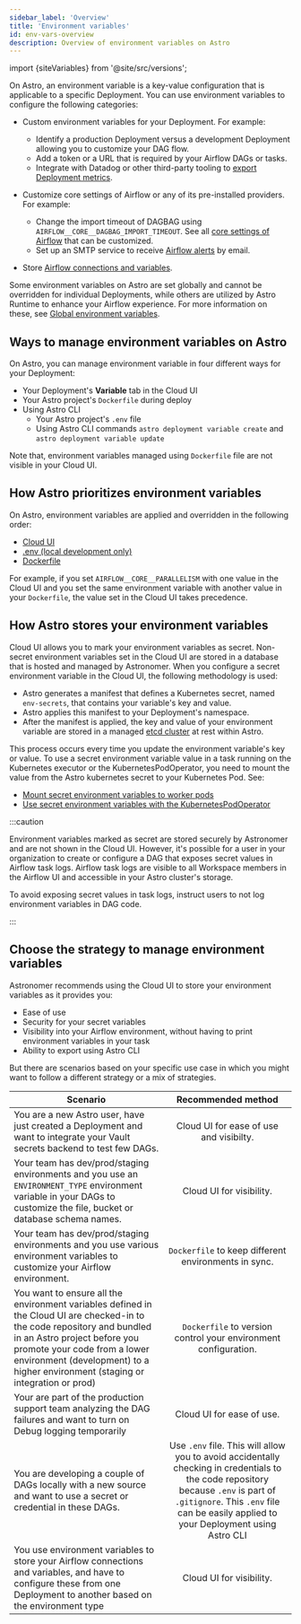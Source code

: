 ```yaml
---
sidebar_label: 'Overview'
title: 'Environment variables'
id: env-vars-overview
description: Overview of environment variables on Astro
---
```


import {siteVariables} from '@site/src/versions';

On Astro, an environment variable is a key-value configuration that is applicable to a specific Deployment. You can use environment variables to configure the following categories:

- Custom environment variables for your Deployment. For example:
    - Identify a production Deployment versus a development Deployment allowing you to customize your DAG flow.
    - Add a token or a URL that is required by your Airflow DAGs or tasks.
    - Integrate with Datadog or other third-party tooling to [export Deployment metrics](deployment-metrics.md#export-airflow-metrics-to-datadog).

- Customize core settings of Airflow or any of its pre-installed providers. For example:
    - Change the import timeout of DAGBAG using `AIRFLOW__CORE__DAGBAG_IMPORT_TIMEOUT`. See all [core settings of Airflow](https://airflow.apache.org/docs/apache-airflow/stable/configurations-ref.html) that can be customized.
    - Set up an SMTP service to receive [Airflow alerts](airflow-email-notifications.md) by email.

- Store [Airflow connections and variables](manage-connections-variables.md#environment-variables).
    

Some environment variables on Astro are set globally and cannot be overridden for individual Deployments, while others are utilized by Astro Runtime to enhance your Airflow experience. For more information on these, see [Global environment variables](env-vars-global.md).

## Ways to manage environment variables on Astro

On Astro, you can manage environment variable in four different ways for your Deployment:

- Your Deployment's **Variable** tab in the Cloud UI
- Your Astro project's `Dockerfile` during deploy
- Using Astro CLI
    - Your Astro project's `.env` file
    - Using Astro CLI commands `astro deployment variable create` and `astro deployment variable update`

Note that, environment variables managed using `Dockerfile` file are not visible in your Cloud UI.

## How Astro prioritizes environment variables

On Astro, environment variables are applied and overridden in the following order:

- [Cloud UI](env-vars-astro.md#using-the-cloud-ui)
- [.env (local development only)](env-vars-astro.md#in-your-local-airflow-environment)
- [Dockerfile](env-vars-astro.md#using-your-dockerfile)

For example, if you set `AIRFLOW__CORE__PARALLELISM` with one value in the Cloud UI and you set the same environment variable with another value in your `Dockerfile`, the value set in the Cloud UI takes precedence.

## How Astro stores your environment variables 

Cloud UI allows you to mark your environment variables as secret. Non-secret environment variables set in the Cloud UI are stored in a database that is hosted and managed by Astronomer. When you configure a secret environment variable in the Cloud UI, the following methodology is used:

- Astro generates a manifest that defines a Kubernetes secret, named `env-secrets`, that contains your variable's key and value.
- Astro applies this manifest to your Deployment's namespace.
- After the manifest is applied, the key and value of your environment variable are stored in a managed [etcd cluster](https://etcd.io/) at rest within Astro.

This process occurs every time you update the environment variable's key or value. To use a secret environment variable value in a task running on the Kubernetes executor or the KubernetesPodOperator, you need to mount the value from the Astro kubernetes secret to your Kubernetes Pod. See:

- [Mount secret environment variables to worker pods](kubernetes-executor.md#mount-secret-environment-variables-to-worker-pods)
- [Use secret environment variables with the KubernetesPodOperator](kubernetespodoperator.md#use-secret-environment-variables-with-the-kubernetespodoperator)

:::caution

Environment variables marked as secret are stored securely by Astronomer and are not shown in the Cloud UI. However, it's possible for a user in your organization to create or configure a DAG that exposes secret values in Airflow task logs. Airflow task logs are visible to all Workspace members in the Airflow UI and accessible in your Astro cluster's storage.

To avoid exposing secret values in task logs, instruct users to not log environment variables in DAG code.

:::


## Choose the strategy to manage environment variables

Astronomer recommends using the Cloud UI to store your environment variables as it provides you:

- Ease of use
- Security for your secret variables
- Visibility into your Airflow environment, without having to print environment variables in your task
- Ability to export using Astro CLI

But there are scenarios based on your specific use case in which you might want to follow a different strategy or a mix of strategies.

| Scenario | Recommended method | 
|----------|:--------------------:|
| You are a new Astro user, have just created a Deployment and want to integrate your Vault secrets backend to test few DAGs. | Cloud UI for ease of use and visibilty. | 
| Your team has dev/prod/staging environments and you use an `ENVIRONMENT_TYPE` environment variable in your DAGs to customize the file, bucket or database schema names. | Cloud UI for visibility. |
| Your team has dev/prod/staging environments and you use various environment variables to customize your Airflow environment. | `Dockerfile` to keep different environments in sync. |
| You want to ensure all the environment variables defined in the Cloud UI are checked-in to the code repository and bundled in an Astro project before you promote your code from a lower environment (development) to a higher environment (staging or integration or prod) | `Dockerfile` to version control your environment configuration. | 
| Your are part of the production support team analyzing the DAG failures and want to turn on Debug logging temporarily | Cloud UI for ease of use. | 
| You are developing a couple of DAGs locally with a new source and want to use a secret or credential in these DAGs. | Use `.env` file. This will allow you to avoid accidentally checking in credentials to the code repository because `.env` is part of `.gitignore`. This `.env` file can be easily applied to your Deployment using Astro CLI | 
| You use environment variables to store your Airflow connections and variables, and have to configure these from one Deployment to another based on the environment type | Cloud UI for visibility. | 
